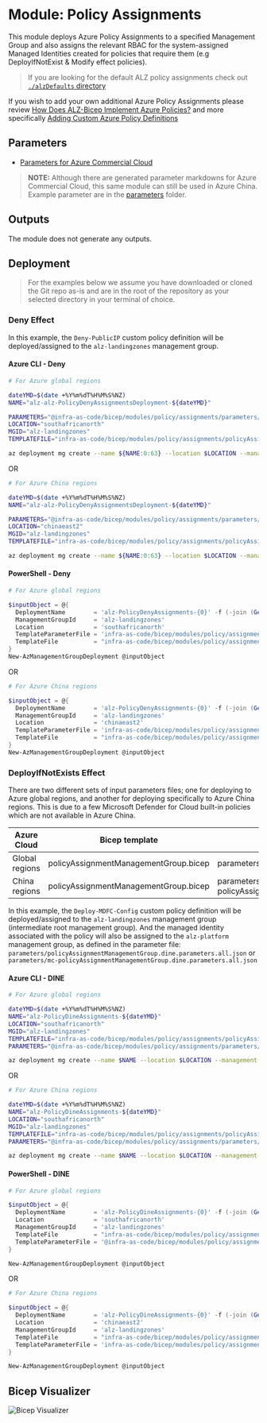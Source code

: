 # Module: Policy Assignments

This module deploys Azure Policy Assignments to a specified Management Group and also assigns the relevant RBAC for the system-assigned Managed Identities created for policies that require them (e.g DeployIfNotExist & Modify effect policies).

> If you are looking for the default ALZ policy assignments check out [`./alzDefaults` directory](alzDefaults/README.md)

If you wish to add your own additional Azure Policy Assignments please review [How Does ALZ-Bicep Implement Azure Policies?](https://github.com/Azure/ALZ-Bicep/wiki/PolicyDeepDive) and more specifically [Adding Custom Azure Policy Definitions](https://github.com/Azure/ALZ-Bicep/wiki/AddingPolicyDefs)

## Parameters

- [Parameters for Azure Commercial Cloud](generateddocs/policyAssignmentManagementGroup.bicep.md)

> **NOTE:** Although there are generated parameter markdowns for Azure Commercial Cloud, this same module can still be used in Azure China. Example parameter are in the [parameters](./parameters/) folder.

## Outputs

The module does not generate any outputs.

## Deployment

> For the examples below we assume you have downloaded or cloned the Git repo as-is and are in the root of the repository as your selected directory in your terminal of choice.

### Deny Effect

In this example, the `Deny-PublicIP` custom policy definition will be deployed/assigned to the `alz-landingzones` management group.

#### Azure CLI - Deny

```bash
# For Azure global regions

dateYMD=$(date +%Y%m%dT%H%M%S%NZ)
NAME="alz-alz-PolicyDenyAssignmentsDeployment-${dateYMD}"

PARAMETERS="@infra-as-code/bicep/modules/policy/assignments/parameters/policyAssignmentManagementGroup.deny.parameters.all.json"
LOCATION="southafricanorth"
MGID="alz-landingzones"
TEMPLATEFILE="infra-as-code/bicep/modules/policy/assignments/policyAssignmentManagementGroup.bicep"

az deployment mg create --name ${NAME:0:63} --location $LOCATION --management-group-id $MGID --template-file $TEMPLATEFILE --parameters $PARAMETERS
```
OR
```bash
# For Azure China regions

dateYMD=$(date +%Y%m%dT%H%M%S%NZ)
NAME="alz-alz-PolicyDenyAssignmentsDeployment-${dateYMD}"

PARAMETERS="@infra-as-code/bicep/modules/policy/assignments/parameters/policyAssignmentManagementGroup.deny.parameters.all.json"
LOCATION="chinaeast2"
MGID="alz-landingzones"
TEMPLATEFILE="infra-as-code/bicep/modules/policy/assignments/policyAssignmentManagementGroup.bicep"

az deployment mg create --name ${NAME:0:63} --location $LOCATION --management-group-id $MGID --template-file $TEMPLATEFILE --parameters $PARAMETERS
```

#### PowerShell - Deny

```powershell
# For Azure global regions

$inputObject = @{
  DeploymentName        = 'alz-PolicyDenyAssignments-{0}' -f (-join (Get-Date -Format 'yyyyMMddTHHMMssffffZ')[0..63])
  ManagementGroupId     = 'alz-landingzones'
  Location              = 'southafricanorth'
  TemplateParameterFile = 'infra-as-code/bicep/modules/policy/assignments/parameters/policyAssignmentManagementGroup.deny.parameters.all.json'
  TemplateFile          = "infra-as-code/bicep/modules/policy/assignments/policyAssignmentManagementGroup.bicep"
}
New-AzManagementGroupDeployment @inputObject
```
OR
```powershell
# For Azure China regions

$inputObject = @{
  DeploymentName        = 'alz-PolicyDenyAssignments-{0}' -f (-join (Get-Date -Format 'yyyyMMddTHHMMssffffZ')[0..63])
  ManagementGroupId     = 'alz-landingzones'
  Location              = 'chinaeast2'
  TemplateParameterFile = 'infra-as-code/bicep/modules/policy/assignments/parameters/policyAssignmentManagementGroup.deny.parameters.all.json'
  TemplateFile          = "infra-as-code/bicep/modules/policy/assignments/policyAssignmentManagementGroup.bicep"
}
New-AzManagementGroupDeployment @inputObject
```

### DeployIfNotExists Effect

There are two different sets of input parameters files; one for deploying to Azure global regions, and another for deploying specifically to Azure China regions. This is due to a few Microsoft Defender for Cloud built-in policies which are not available in Azure China.

 | Azure Cloud    | Bicep template                        | Input parameters file                                           |
 | -------------- | ------------------------------------- | --------------------------------------------------------------- |
 | Global regions | policyAssignmentManagementGroup.bicep | parameters/policyAssignmentManagementGroup.dine.parameters.all.json    |
 | China regions  | policyAssignmentManagementGroup.bicep | parameters/mc-policyAssignmentManagementGroup.dine.parameters.all.json |


In this example, the `Deploy-MDFC-Config` custom policy definition will be deployed/assigned to the `alz-landingzones` management group (intermediate root management group). And the managed identity associated with the policy will also be assigned to the `alz-platform` management group, as defined in the parameter file: `parameters/policyAssignmentManagementGroup.dine.parameters.all.json` or `parameters/mc-policyAssignmentManagementGroup.dine.parameters.all.json`
#### Azure CLI - DINE

```bash
# For Azure global regions

dateYMD=$(date +%Y%m%dT%H%M%S%NZ)
NAME="alz-PolicyDineAssignments-${dateYMD}"
LOCATION="southafricanorth"
MGID="alz-landingzones"
TEMPLATEFILE="infra-as-code/bicep/modules/policy/assignments/policyAssignmentManagementGroup.bicep"
PARAMETERS="@infra-as-code/bicep/modules/policy/assignments/parameters/policyAssignmentManagementGroup.dine.parameters.all.json"

az deployment mg create --name $NAME --location $LOCATION --management-group-id $MGID --template-file $TEMPLATEFILE --parameters $PARAMETERS
```
OR
```bash
# For Azure China regions

dateYMD=$(date +%Y%m%dT%H%M%S%NZ)
NAME="alz-PolicyDineAssignments-${dateYMD}"
LOCATION="southafricanorth"
MGID="alz-landingzones"
TEMPLATEFILE="infra-as-code/bicep/modules/policy/assignments/policyAssignmentManagementGroup.bicep"
PARAMETERS="@infra-as-code/bicep/modules/policy/assignments/parameters/policyAssignmentManagementGroup.dine.parameters.all.json"

az deployment mg create --name $NAME --location $LOCATION --management-group-id $MGID --template-file $TEMPLATEFILE --parameters $PARAMETERS
```

#### PowerShell - DINE

```powershell
# For Azure global regions

$inputObject = @{
  DeploymentName        = 'alz-PolicyDineAssignments-{0}' -f (-join (Get-Date -Format 'yyyyMMddTHHMMssffffZ')[0..63])
  Location              = 'southafricanorth'
  ManagementGroupId     = 'alz-landingzones'
  TemplateFile          = "infra-as-code/bicep/modules/policy/assignments/policyAssignmentManagementGroup.bicep"
  TemplateParameterFile = '@infra-as-code/bicep/modules/policy/assignments/parameters/policyAssignmentManagementGroup.dine.parameters.all.json'
}

New-AzManagementGroupDeployment @inputObject
```
OR
```powershell
# For Azure China regions

$inputObject = @{
  DeploymentName        = 'alz-PolicyDineAssignments-{0}' -f (-join (Get-Date -Format 'yyyyMMddTHHMMssffffZ')[0..63])
  Location              = 'chinaeast2'
  ManagementGroupId     = 'alz-landingzones'
  TemplateFile          = "infra-as-code/bicep/modules/policy/assignments/policyAssignmentManagementGroup.bicep"
  TemplateParameterFile = 'infra-as-code/bicep/modules/policy/assignments/parameters/mc-policyAssignmentManagementGroup.dine.parameters.all.json'
}

New-AzManagementGroupDeployment @inputObject
```

## Bicep Visualizer

![Bicep Visualizer](media/bicepVisualizer.png "Bicep Visualizer")
